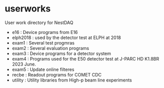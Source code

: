 # userworks
User work directory for NestDAQ

- e16 : Device programs from E16  
- elph2018 : used by the detector test at ELPH at 2018  
- exam1 : Several test progmras  
- exam2 : Several evaluation programs  
- exam3 : Device programs for a detector system  
- exam4 : Programs used for the E50 detector test at J-PARC HD K1.8BR 2023 June.
- exam5 : Update online filteres
- recbe : Readout programs for COMET CDC
- utility : Utility libraries from High-p beam line experiments  
